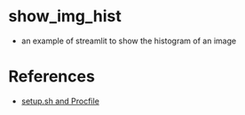 # show_img_hist

- an example of streamlit to show the histogram of an image

# References

- [setup.sh and Procfile](https://gilberttanner.com/blog/deploying-your-streamlit-dashboard-with-heroku)